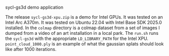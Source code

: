 sycl-gs3d demo application

The release `sycl-gs3d-xpu.zip` is a demo for Intel GPUs. It was tested on an Intel Arc A370m. It was tested on Ubuntu 22.04 with Intel Base SDK 2025.0 installed. In the `colmap` directory is a colmap dataset from a set of images I dumped from a video of an art installation in a local park. The `run.sh` runs the `sycl-gs3d` with the appropriate `LD_LIBRARY_PATH` for the Intel XPU. `point_cloud_1000.ply` is an example of what the gaussian splats should look like after 1000 iterations.